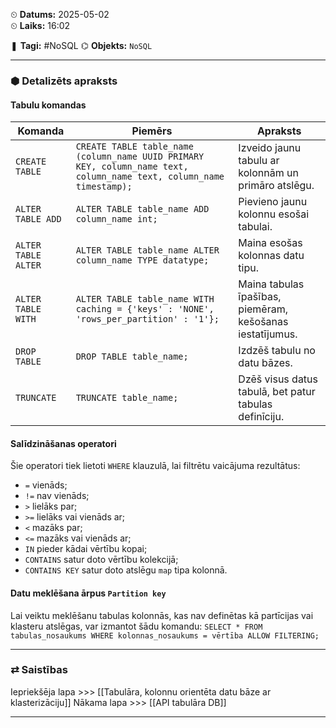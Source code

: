 ⏲ **Datums:** 2025-05-02   
⏲ **Laiks:** 16:02 

❚ **Tagi:**  #NoSQL 
⌬ **Objekts:**  `NoSQL`

---
### ⬢ Detalizēts apraksts
#### Tabulu komandas
|Komanda|Piemērs|Apraksts|
|---|---|---|
|`CREATE TABLE`|`CREATE TABLE table_name (column_name UUID PRIMARY KEY, column_name text, column_name text, column_name timestamp);`|Izveido jaunu tabulu ar kolonnām un primāro atslēgu.|
|`ALTER TABLE ADD`|`ALTER TABLE table_name ADD column_name int;`|Pievieno jaunu kolonnu esošai tabulai.|
|`ALTER TABLE ALTER`|`ALTER TABLE table_name ALTER column_name TYPE datatype;`|Maina esošas kolonnas datu tipu.|
|`ALTER TABLE WITH`|`ALTER TABLE table_name WITH caching = {'keys' : 'NONE', 'rows_per_partition' : '1'};`|Maina tabulas īpašības, piemēram, kešošanas iestatījumus.|
|`DROP TABLE`|`DROP TABLE table_name;`|Izdzēš tabulu no datu bāzes.|
|`TRUNCATE`|`TRUNCATE table_name;`|Dzēš visus datus tabulā, bet patur tabulas definīciju.|

#### Salīdzināšanas operatori

Šie operatori tiek lietoti `WHERE` klauzulā, lai filtrētu vaicājuma rezultātus:

- `=` vienāds;
- `!=`  nav vienāds;
- `>` lielāks par;
- `>=` lielāks vai vienāds ar;
- `<` mazāks par;
- `<=` mazāks vai vienāds ar;
- `IN` pieder kādai vērtību kopai;
- `CONTAINS` satur doto vērtību kolekcijā;
- `CONTAINS KEY` satur doto atslēgu `map` tipa kolonnā.
#### Datu meklēšana ārpus `Partition key`

Lai veiktu meklēšanu tabulas kolonnās, kas nav definētas kā partīcijas vai klasteru atslēgas, var izmantot šādu komandu:
`SELECT * FROM tabulas_nosaukums WHERE kolonnas_nosaukums = vērtība ALLOW FILTERING;`

---
### ⇄ Saistības

Iepriekšēja lapa >>> [[Tabulāra, kolonnu orientēta datu bāze ar klasterizāciju]]
Nākama lapa >>> [[API tabulāra DB]]

---